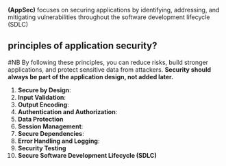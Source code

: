 **(AppSec)** focuses on securing applications by identifying, addressing, and mitigating vulnerabilities throughout the software development lifecycle (SDLC)

## principles of application security?

#NB By following these principles, you can reduce risks, build stronger applications, and protect sensitive data from attackers. **Security should always be part of the application design, not added later.**

1. **Secure by Design**:
2. **Input Validation**:
3.  **Output Encoding**:
4.  **Authentication and Authorization**:
5. **Data Protection**
6.  **Session Management**:
7.  **Secure Dependencies**:
8.  **Error Handling and Logging**:
9.  **Security Testing**
10. **Secure Software Development Lifecycle (SDLC)**


